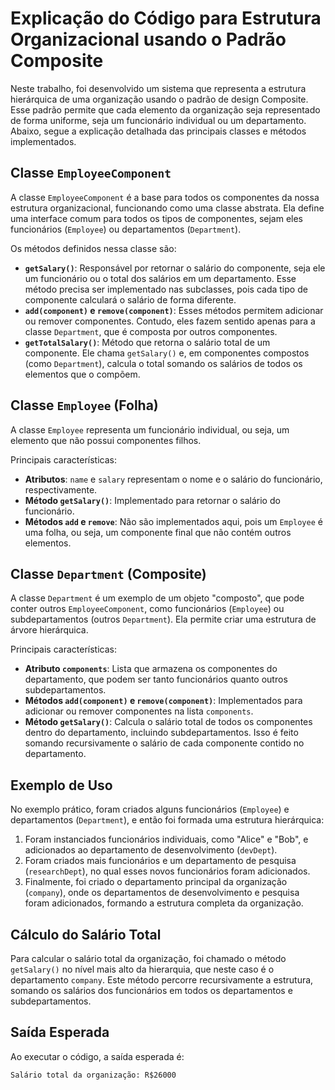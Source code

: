 # Explicação do Código para Estrutura Organizacional usando o Padrão Composite

Neste trabalho, foi desenvolvido um sistema que representa a estrutura hierárquica de uma organização usando o padrão de design Composite. Esse padrão permite que cada elemento da organização seja representado de forma uniforme, seja um funcionário individual ou um departamento. Abaixo, segue a explicação detalhada das principais classes e métodos implementados.

## Classe `EmployeeComponent`

A classe `EmployeeComponent` é a base para todos os componentes da nossa estrutura organizacional, funcionando como uma classe abstrata. Ela define uma interface comum para todos os tipos de componentes, sejam eles funcionários (`Employee`) ou departamentos (`Department`).

Os métodos definidos nessa classe são:
- **`getSalary()`**: Responsável por retornar o salário do componente, seja ele um funcionário ou o total dos salários em um departamento. Esse método precisa ser implementado nas subclasses, pois cada tipo de componente calculará o salário de forma diferente.
- **`add(component)` e `remove(component)`**: Esses métodos permitem adicionar ou remover componentes. Contudo, eles fazem sentido apenas para a classe `Department`, que é composta por outros componentes.
- **`getTotalSalary()`**: Método que retorna o salário total de um componente. Ele chama `getSalary()` e, em componentes compostos (como `Department`), calcula o total somando os salários de todos os elementos que o compõem.

## Classe `Employee` (Folha)

A classe `Employee` representa um funcionário individual, ou seja, um elemento que não possui componentes filhos.

Principais características:
- **Atributos**: `name` e `salary` representam o nome e o salário do funcionário, respectivamente.
- **Método `getSalary()`**: Implementado para retornar o salário do funcionário.
- **Métodos `add` e `remove`**: Não são implementados aqui, pois um `Employee` é uma folha, ou seja, um componente final que não contém outros elementos.

## Classe `Department` (Composite)

A classe `Department` é um exemplo de um objeto "composto", que pode conter outros `EmployeeComponent`, como funcionários (`Employee`) ou subdepartamentos (outros `Department`). Ela permite criar uma estrutura de árvore hierárquica.

Principais características:
- **Atributo `components`**: Lista que armazena os componentes do departamento, que podem ser tanto funcionários quanto outros subdepartamentos.
- **Métodos `add(component)` e `remove(component)`**: Implementados para adicionar ou remover componentes na lista `components`.
- **Método `getSalary()`**: Calcula o salário total de todos os componentes dentro do departamento, incluindo subdepartamentos. Isso é feito somando recursivamente o salário de cada componente contido no departamento.

## Exemplo de Uso

No exemplo prático, foram criados alguns funcionários (`Employee`) e departamentos (`Department`), e então foi formada uma estrutura hierárquica:

1. Foram instanciados funcionários individuais, como "Alice" e "Bob", e adicionados ao departamento de desenvolvimento (`devDept`).
2. Foram criados mais funcionários e um departamento de pesquisa (`researchDept`), no qual esses novos funcionários foram adicionados.
3. Finalmente, foi criado o departamento principal da organização (`company`), onde os departamentos de desenvolvimento e pesquisa foram adicionados, formando a estrutura completa da organização.

## Cálculo do Salário Total

Para calcular o salário total da organização, foi chamado o método `getSalary()` no nível mais alto da hierarquia, que neste caso é o departamento `company`. Este método percorre recursivamente a estrutura, somando os salários dos funcionários em todos os departamentos e subdepartamentos.

## Saída Esperada

Ao executar o código, a saída esperada é:

```plaintext
Salário total da organização: R$26000
